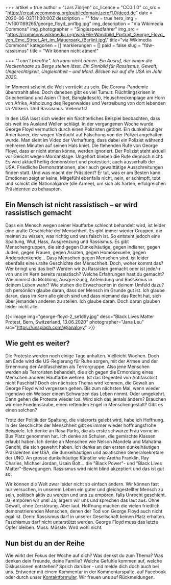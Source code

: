 +++
artikel = true
author = "Lars Ziörjen"
cc_licence = "CC0 1.0"
cc_src = "https://creativecommons.org/publicdomain/zero/1.0/deed.de"
date = 2020-06-03T11:00:00Z
description = ""
fdw = true
hero_img = "/v1601169265/george_floyd_pni1bg.jpg"
img_description = "Via Wikimedia Commons"
img_photographer = "Singlespeedfahrer"
img_src = "https://commons.wikimedia.org/wiki/File:Wandbild_Portrait_George_Floyd_von_Eme_Street_Art_im_Mauerpark_(Berlin).jpg\" title=\"via Wikimedia Commons"
kategorien = []
markierungen = []
paid = false
slug = "fdw-rassismus"
title = "Wir können nicht atmen!"

+++
_"I can't breathe". Ich kann nicht atmen. Ein Ausruf, der einem die Nackenhaare zu Berge stehen lässt. Ein Sinnbild für Rassismus, Gewalt, Ungerechtigkeit, Ungleichheit – und Mord. Blicken wir auf die USA im Jahr 2020._

Im Moment scheint die Welt verrückt zu sein. Die Corona-Pandemie überstrahlt alles. Doch daneben gibt es viel Tumult: Flüchtlingskrisen in Griechenland und Asien (Tibet, Bangladesch), Heuschreckenplage am Horn von Afrika, Abholzung des Regenwaldes und Vertreibung von dort lebenden Ur-Völkern. Und Rassismus. Vielerorts!

In den USA lässt sich wieder ein fürchterliches Beispiel beobachten, dass bis weit ins Ausland Wellen schlägt. In der vergangenen Woche wurde George Floyd vermutlich durch einen Polizisten getötet. Ein dunkelhäutiger Amerikaner, der wegen Verdacht auf Fälschung von der Polizei angehalten wurde. Man sieht im Video der Verhaftung, dass dabei ein Polizist während mehreren Minuten auf seinen Hals kniet. Die flehenden Rufe von George Floyd, dass er nicht atmen könne, werden ignoriert. Der Polizist steht aktuell vor Gericht wegen Mordanklage. Ungehört blieben die Rufe dennoch nicht: Es wird aktuell heftig demonstriert und protestiert, auch ausserhalb der USA. Friedliche Demonstrationen, aber auch gewalttätige Ausschreitungen finden statt. Und was macht der Präsident? Er tut, was er am Besten kann. Emotionen zeigt er keine, Mitgefühl ebenfalls nicht, nein, er schimpft, tobt und schickt die Nationalgarde (die Armee), um sich als harten, erfolgreichen Präsidenten zu behaupten.

## Ein Mensch ist nicht rassistisch – er wird rassistisch gemacht

Dass ein Mensch wegen seiner Hautfarbe schlecht behandelt wird, ist leider eine uralte Geschichte der Menschheit. Es gibt immer wieder Gruppen, die meinen zu wissen, was richtig und was falsch ist. So entsteht jedoch eine Spaltung, Wut, Hass, Ausgrenzung und Rassismus. Es gibt Menschengruppen, die sind gegen Dunkelhäutige, gegen Indianer, gegen Juden, gegen Frauen, gegen Asiaten, gegen Homosexuelle, gegen Andersdenkende... Dass Menschen gegen Menschen sind, ist leider ebenfalls eine uralte Geschichte der Menschheit. Doch, woher kommt das? Wer bringt uns das bei? Werden wir zu Rassisten gemacht oder ist jede/-r von uns im Kern bereits rassistisch? Welche Erfahrungen hast du gemacht? Wie nimmst du Mobbing, Ausgrenzung, Anfeindung und Rassismus in deinem Leben wahr? Wie stehen die Erwachsenen in deinem Umfeld dazu? Ich persönlich glaube daran, dass der Mensch im Grunde gut ist. Ich glaube daran, dass im Kern alle gleich sind und dass niemand das Recht hat, sich über jemanden anderen zu stellen. Ich glaube daran. Doch daran glauben leider nicht alle.

{{< image img="george-floyd-2_se1d9y.jpg" desc="Black Lives Matter Protest, Bern, Switzerland, 13.06.2020" photographer="Jana Leu" src="https://unsplash.com/@janaloyy" >}}

## Wie geht es weiter?​

Die Proteste werden noch einige Tage anhalten. Vielleicht Wochen. Doch am Ende wird die US-Regierung für Ruhe sorgen, mit der Armee und der Ernennung der Antifaschisten als Terrorgruppe. Also jene Menschen werden als Terroristen behandelt, die sich gegen die Ermordung eines Menschen anderer Hautfarbe wehren. Ist das Gegenteil von Antifaschist nicht Faschist? Doch ein nächstes Thema wird kommen, die Gewalt an George Floyd wird vergessen gehen. Bis zum nächsten Mal, wenn wieder irgendwo ein Weisser einem Schwarzen das Leben nimmt. Oder umgekehrt. Dann gehen die Proteste wieder los. Wird sich das jemals ändern? Brauchen wir eine Friedenstaube, einen rettenden Engel in Menschengestalt? Gibt es einen solchen?

Trotz der Politik der Spaltung, die vielerorts gelebt wird, habe ich Hoffnung. In der Geschichte der Menschheit gibt es immer wieder hoffnungsfrohe Beispiele. Ich denke an Rosa Parks, die als erste schwarze Frau vorne im Bus Platz genommen hat. Ich denke an Schulen, die gemischte Klassen erlaubt haben. Ich denke an Menschen wie Nelson Mandela und Mahatma Gandhi, die sich gewehrt haben. Ich denke an den ersten dunkelhäutigen Präsidenten der USA, die dunkelhäutigen und asiatischen Generalsekretäre der UNO. An grosse dunkelhäutige Künstler wie Aretha Franklin, Ray Charles, Michael Jordan, Usain Bolt... die "Black Power"- und "Black Lives Matter"-Bewegungen. Rassismus wird nicht blind akzeptiert und das ist gut so!

Wir können die Welt zwar leider nicht so einfach ändern. Wir können fast nur versuchen, in unserem Leben ein guter und gleichgestellter Mensch zu sein, politisch aktiv zu werden und uns zu empören, falls Unrecht geschieht. Ja, empören wir uns! Ja, ärgern wir uns und sprechen das laut aus. Ohne Gewalt, ohne Zerstörung. Aber laut. Hoffnung machen die vielen friedlich demonstrierenden Menschen, denen der Tod von George Floyd auch nicht egal ist. Denn: Rassismus darf in unserer Gesellschaft keinen Platz erhalten. Faschismus darf nicht unterstützt werden. George Floyd muss das letzte Opfer bleiben. Muss. Müsste. Wird wohl nicht.​

## Nun bist du an der Reihe

Wie wirkt der Fokus der Woche auf dich? Was denkst du zum Thema? Was denken dein Freunde, deine Familie? Welche Gefühle kommen auf, welche Diskussionen entstehen? Sprich darüber - und melde dich doch auch bei uns. Entweder mit einem Kommentar in der Kommentarspalte, auf Facebook oder durch unser [Kontaktformular](https://chinderzytig-v1.netlify.app/kontakt/). Wir freuen uns auf Rückmeldungen.
